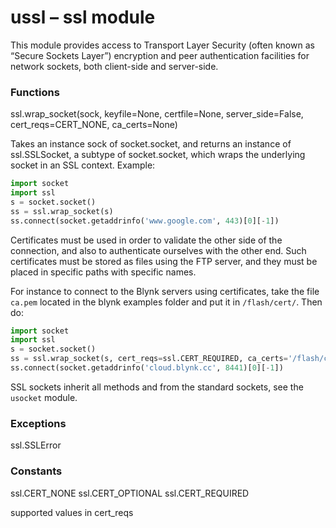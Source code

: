 # ussl – ssl module
This module provides access to Transport Layer Security (often known as “Secure Sockets Layer”) encryption and peer authentication facilities for network sockets, both client-side and server-side.

### Functions
<function>ssl.wrap_socket(sock, keyfile=None, certfile=None, server_side=False, cert_reqs=CERT_NONE, ca_certs=None)</function>

Takes an instance sock of socket.socket, and returns an instance of <constant>ssl.SSLSocket</constant>, a subtype of socket.socket, which wraps the underlying socket in an SSL context. Example:

```python
import socket
import ssl
s = socket.socket()
ss = ssl.wrap_socket(s)
ss.connect(socket.getaddrinfo('www.google.com', 443)[0][-1])
```

Certificates must be used in order to validate the other side of the connection, and also to authenticate ourselves with the other end. Such certificates must be stored as files using the FTP server, and they must be placed in specific paths with specific names.

For instance to connect to the Blynk servers using certificates, take the file ``ca.pem`` located in the blynk examples folder and put it in ``/flash/cert/``. Then do:

```python
import socket
import ssl
s = socket.socket()
ss = ssl.wrap_socket(s, cert_reqs=ssl.CERT_REQUIRED, ca_certs='/flash/cert/ca.pem')
ss.connect(socket.getaddrinfo('cloud.blynk.cc', 8441)[0][-1])
```

SSL sockets inherit all methods and from the standard sockets, see the ``usocket`` module.

### Exceptions

<constant>ssl.SSLError</constant>

### Constants

<constant>ssl.CERT_NONE</constant> <constant>ssl.CERT_OPTIONAL</constant> <constant>ssl.CERT_REQUIRED</constant>

supported values in cert_reqs
